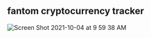 ## fantom cryptocurrency tracker

![Screen Shot 2021-10-04 at 9 59 38 AM](https://user-images.githubusercontent.com/50073310/135864925-bdf9fad3-03ca-41bb-963e-768821bc592d.png)
